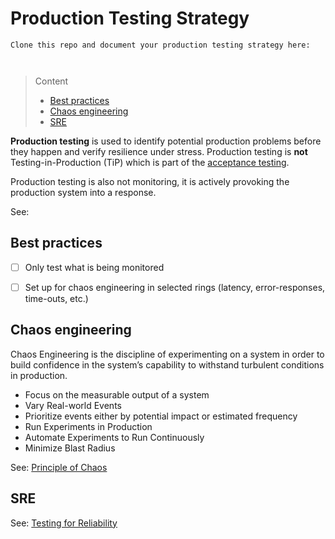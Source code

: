 # Production Testing Strategy

```
Clone this repo and document your production testing strategy here:



```
> Content
> - [Best practices](#best-practices)
> - [Chaos engineering](#chaos-engineering)
> - [SRE](#sre)

**Production testing** is used to identify potential production problems before they happen and verify resilience under stress.
Production testing is **not** Testing-in-Production (TiP) which is part of the [acceptance testing](acceptance-testing-strategy.md).

Production testing is also not monitoring, it is actively provoking the production system into a response.

See:

## Best practices

- [ ] Only test what is being monitored

- [ ] Set up for chaos engineering in selected rings (latency, error-responses, time-outs, etc.)

## Chaos engineering

Chaos Engineering is the discipline of experimenting on a system in order to build confidence in the system’s capability to withstand turbulent conditions in production.
- Focus on the measurable output of a system
- Vary Real-world Events
- Prioritize events either by potential impact or estimated frequency
- Run Experiments in Production
- Automate Experiments to Run Continuously
- Minimize Blast Radius

See: [Principle of Chaos](https://principlesofchaos.org)

## SRE 

See: [Testing for Reliability](https://sre.google/sre-book/testing-reliability/)